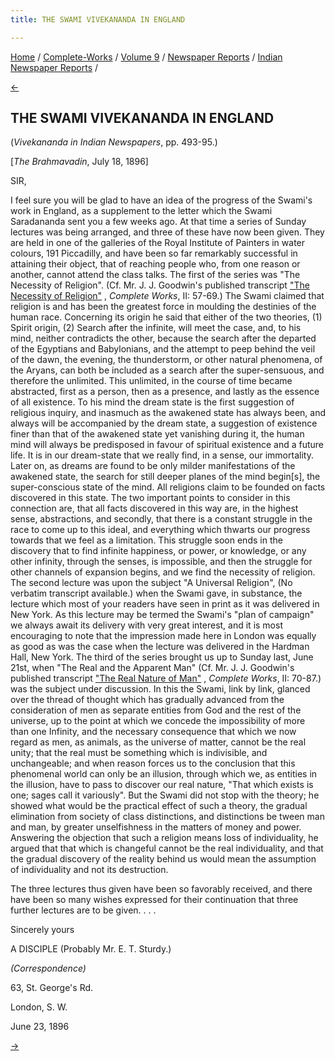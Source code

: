 ```yaml
---
title: THE SWAMI VIVEKANANDA IN ENGLAND

---
```

<div>

[Home](../../../../index.htm) /
[Complete-Works](../../../complete_works.htm) / [Volume
9](../../volume_9_contents.htm) / [Newspaper
Reports](../newspaper_reports_contents.htm) / [Indian Newspaper
Reports](indian_newspaper_contents.htm) /

[←](10_the_indian_mirror_jun_19_1896.htm)

## THE SWAMI VIVEKANANDA IN ENGLAND

(*Vivekananda in Indian Newspapers*, pp. 493-95.)

\[*The Brahmavadin*, July 18, 1896\]

SIR,

I feel sure you will be glad to have an idea of the progress of the
Swami's work in England, as a supplement to the letter which the Swami
Saradananda sent you a few weeks ago. At that time a series of Sunday
lectures was being arranged, and three of these have now been given.
They are held in one of the galleries of the Royal Institute of Painters
in water colours, 191 Piccadilly, and have been so far remarkably
successful in attaining their object, that of reaching people who, from
one reason or another, cannot attend the class talks. The first of the
series was "The Necessity of Religion". (Cf. Mr. J. J. Goodwin's
published transcript ["The Necessity of
Religion"](../../../volume_2/jnana-yoga/the_necessity_of_religion.htm) ,
*Complete Works*, II: 57-69.) The Swami claimed that religion is and has
been the greatest force in moulding the destinies of the human race.
Concerning its origin he said that either of the two theories, (1)
Spirit origin, (2) Search after the infinite, will meet the case, and,
to his mind, neither contradicts the other, because the search after the
departed of the Egyptians and Babylonians, and the attempt to peep
behind the veil of the dawn, the evening, the thunderstorm, or other
natural phenomena, of the Aryans, can both be included as a search after
the super-sensuous, and therefore the unlimited. This unlimited, in the
course of time became abstracted, first as a person, then as a presence,
and lastly as the essence of all existence. To his mind the dream state
is the first suggestion of religious inquiry, and inasmuch as the
awakened state has always been, and always will be accompanied by the
dream state, a suggestion of existence finer than that of the awakened
state yet vanishing during it, the human mind will always be predisposed
in favour of spiritual existence and a future life. It is in our
dream-state that we really find, in a sense, our immortality. Later on,
as dreams are found to be only milder manifestations of the awakened
state, the search for still deeper planes of the mind begin\[s\], the
super-conscious state of the mind. All religions claim to be founded on
facts discovered in this state. The two important points to consider in
this connection are, that all facts discovered in this way are, in the
highest sense, abstractions, and secondly, that there is a constant
struggle in the race to come up to this ideal, and everything which
thwarts our progress towards that we feel as a limitation. This struggle
soon ends in the discovery that to find infinite happiness, or power, or
knowledge, or any other infinity, through the senses, is impossible, and
then the struggle for other channels of expansion begins, and we find
the necessity of religion. The second lecture was upon the subject "A
Universal Religion", (No verbatim transcript available.) when the Swami
gave, in substance, the lecture which most of your readers have seen in
print as it was delivered in New York. As this lecture may be termed the
Swami's "plan of campaign" we always await its delivery with very great
interest, and it is most encouraging to note that the impression made
here in London was equally as good as was the case when the lecture was
delivered in the Hardman Hall, New York. The third of the series brought
us up to Sunday last, June 21st, when "The Real and the Apparent Man"
(Cf. Mr. J. J. Goodwin's published transcript ["The Real Nature of
Man"](../../../volume_2/jnana-yoga/the_real_nature_of_man.htm) ,
*Complete Works*, II: 70-87.) was the subject under discussion. In this
the Swami, link by link, glanced over the thread of thought which has
gradually advanced from the consideration of men as separate entities
from God and the rest of the universe, up to the point at which we
concede the impossibility of more than one Infinity, and the necessary
consequence that which we now regard as men, as animals, as the universe
of matter, cannot be the real unity; that the real must be something
which is indivisible, and unchangeable; and when reason forces us to the
conclusion that this phenomenal world can only be an illusion, through
which we, as entities in the illusion, have to pass to discover our real
nature, "That which exists is one; sages call it variously". But the
Swami did not stop with the theory; he showed what would be the
practical effect of such a theory, the gradual elimination from society
of class distinctions, and distinctions be tween man and man, by greater
unselfishness in the matters of money and power. Answering the objection
that such a religion means loss of individuality, he argued that that
which is changeful cannot be the real individuality, and that the
gradual discovery of the reality behind us would mean the assumption of
individuality and not its destruction.

The three lectures thus given have been so favorably received, and there
have been so many wishes expressed for their continuation that three
further lectures are to be given. . . .

Sincerely yours

A DISCIPLE (Probably Mr. E. T. Sturdy.)

*(Correspondence)*

63, St. George's Rd.

London, S. W.

June 23, 1896

[→](12_the_indian_mirror_sep_22_1896.htm)

</div>

